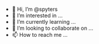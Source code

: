 - 👋 Hi, I’m @spyters
- 👀 I’m interested in ...
- 🌱 I’m currently learning ...
- 💞️ I’m looking to collaborate on ...
- 📫 How to reach me ...

<!---
spyters/spyters is a ✨ special ✨ repository because its `README.md` (this file) appears on your GitHub profile.
You can click the Preview link to take a look at your changes.
--->

